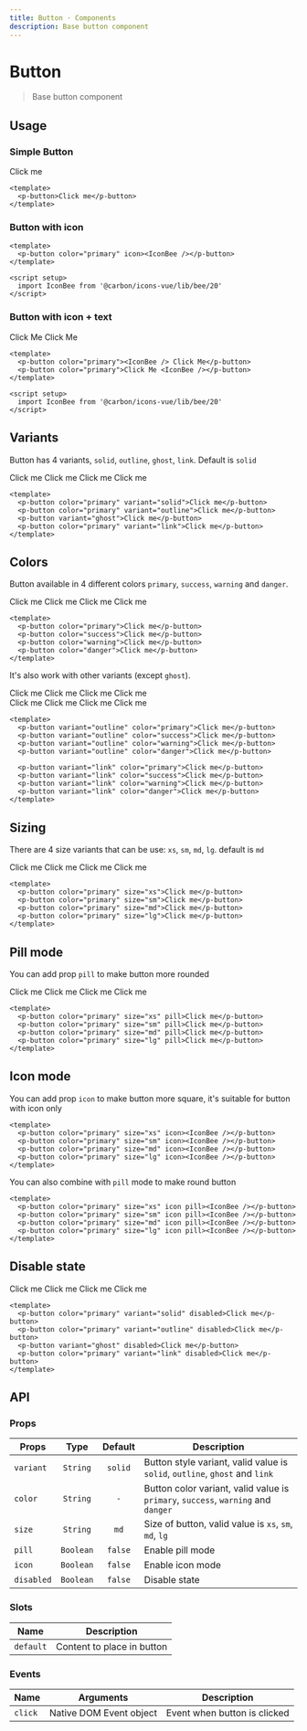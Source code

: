 ```yaml
---
title: Button · Components
description: Base button component
---
```


<script setup>
  import pButton from './Button.vue'
  import IconBee from '@carbon/icons-vue/lib/bee/20'
</script>

# Button

> Base button component

## Usage

### Simple Button

<preview>
  <p-button>Click me</p-button>
</preview>

```vue
<template>
  <p-button>Click me</p-button>
</template>
```

### Button with icon

<preview>
  <p-button color="primary" icon><IconBee /></p-button>
</preview>

```vue
<template>
  <p-button color="primary" icon><IconBee /></p-button>
</template>

<script setup>
  import IconBee from '@carbon/icons-vue/lib/bee/20'
</script>
```

### Button with icon + text

<preview class="flex-col items-center space-gap-3 md:flex-row">
  <p-button color="primary"><IconBee /> Click Me</p-button>
  <p-button color="primary">Click Me <IconBee /></p-button>
</preview>

```vue
<template>
  <p-button color="primary"><IconBee /> Click Me</p-button>
  <p-button color="primary">Click Me <IconBee /></p-button>
</template>

<script setup>
  import IconBee from '@carbon/icons-vue/lib/bee/20'
</script>
```

## Variants

Button has 4 variants, `solid`, `outline`, `ghost`, `link`. Default is `solid`

<preview>
  <div class="grid grid-cols-2 gap-3 lg:grid-cols-4">
    <p-button color="primary" variant="solid">Click me</p-button>
    <p-button color="primary" variant="outline">Click me</p-button>
    <p-button variant="ghost">Click me</p-button>
    <p-button color="primary" variant="link">Click me</p-button>
  </div>
</preview>

```vue
<template>
  <p-button color="primary" variant="solid">Click me</p-button>
  <p-button color="primary" variant="outline">Click me</p-button>
  <p-button variant="ghost">Click me</p-button>
  <p-button color="primary" variant="link">Click me</p-button>
</template>
```

## Colors

Button available in 4 different colors `primary`, `success`, `warning` and `danger`.

<preview>
  <div class="grid grid-cols-2 gap-3 md:grid-cols-3 lg:grid-cols-4">
    <p-button color="primary">Click me</p-button>
    <p-button color="success">Click me</p-button>
    <p-button color="warning">Click me</p-button>
    <p-button color="danger">Click me</p-button>
  </div>
</preview>

```vue
<template>
  <p-button color="primary">Click me</p-button>
  <p-button color="success">Click me</p-button>
  <p-button color="warning">Click me</p-button>
  <p-button color="danger">Click me</p-button>
</template>
```

It's also work with other variants (except `ghost`).

<preview label="outline variant">
  <div class="grid grid-cols-2 gap-3 md:grid-cols-3 lg:grid-cols-4">
    <p-button variant="outline" color="primary">Click me</p-button>
    <p-button variant="outline" color="success">Click me</p-button>
    <p-button variant="outline" color="warning">Click me</p-button>
    <p-button variant="outline" color="danger">Click me</p-button>
  </div>
</preview>

<preview label="link variant">
  <div class="grid grid-cols-2 gap-3 md:grid-cols-3 lg:grid-cols-4">
    <p-button variant="link" color="primary">Click me</p-button>
    <p-button variant="link" color="success">Click me</p-button>
    <p-button variant="link" color="warning">Click me</p-button>
    <p-button variant="link" color="danger">Click me</p-button>
  </div>
</preview>

```vue
<template>
  <p-button variant="outline" color="primary">Click me</p-button>
  <p-button variant="outline" color="success">Click me</p-button>
  <p-button variant="outline" color="warning">Click me</p-button>
  <p-button variant="outline" color="danger">Click me</p-button>

  <p-button variant="link" color="primary">Click me</p-button>
  <p-button variant="link" color="success">Click me</p-button>
  <p-button variant="link" color="warning">Click me</p-button>
  <p-button variant="link" color="danger">Click me</p-button>
</template>
```

## Sizing

There are 4 size variants that can be use: `xs`, `sm`, `md`, `lg`. default is `md`

<preview class="flex-col items-center gap-3 md:flex-row">
  <p-button color="primary" size="xs">Click me</p-button>
  <p-button color="primary" size="sm">Click me</p-button>
  <p-button color="primary" size="md">Click me</p-button>
  <p-button color="primary" size="lg">Click me</p-button>
</preview>

```vue
<template>
  <p-button color="primary" size="xs">Click me</p-button>
  <p-button color="primary" size="sm">Click me</p-button>
  <p-button color="primary" size="md">Click me</p-button>
  <p-button color="primary" size="lg">Click me</p-button>
</template>
```

## Pill mode

You can add prop `pill` to make button more rounded

<preview class="flex-col items-center gap-3 md:flex-row">
  <p-button color="primary" size="xs" pill>Click me</p-button>
  <p-button color="primary" size="sm" pill>Click me</p-button>
  <p-button color="primary" size="md" pill>Click me</p-button>
  <p-button color="primary" size="lg" pill>Click me</p-button>
</preview>

```vue
<template>
  <p-button color="primary" size="xs" pill>Click me</p-button>
  <p-button color="primary" size="sm" pill>Click me</p-button>
  <p-button color="primary" size="md" pill>Click me</p-button>
  <p-button color="primary" size="lg" pill>Click me</p-button>
</template>
```

## Icon mode

You can add prop `icon` to make button more square, it's suitable for button with icon only

<preview class="items-center gap-3">
  <p-button color="primary" size="xs" icon><IconBee /></p-button>
  <p-button color="primary" size="sm" icon><IconBee /></p-button>
  <p-button color="primary" size="md" icon><IconBee /></p-button>
  <p-button color="primary" size="lg" icon><IconBee /></p-button>
</preview>

```vue
<template>
  <p-button color="primary" size="xs" icon><IconBee /></p-button>
  <p-button color="primary" size="sm" icon><IconBee /></p-button>
  <p-button color="primary" size="md" icon><IconBee /></p-button>
  <p-button color="primary" size="lg" icon><IconBee /></p-button>
</template>
```

You can also combine with `pill` mode to make round button

<preview class="items-center gap-3">
  <p-button color="primary" size="xs" icon pill><IconBee /></p-button>
  <p-button color="primary" size="sm" icon pill><IconBee /></p-button>
  <p-button color="primary" size="md" icon pill><IconBee /></p-button>
  <p-button color="primary" size="lg" icon pill><IconBee /></p-button>
</preview>

```vue
<template>
  <p-button color="primary" size="xs" icon pill><IconBee /></p-button>
  <p-button color="primary" size="sm" icon pill><IconBee /></p-button>
  <p-button color="primary" size="md" icon pill><IconBee /></p-button>
  <p-button color="primary" size="lg" icon pill><IconBee /></p-button>
</template>
```

## Disable state

<preview label="link variant">
  <div class="grid grid-cols-2 gap-3 lg:grid-cols-4">
    <p-button color="primary" variant="solid" disabled>Click me</p-button>
    <p-button color="primary" variant="outline" disabled>Click me</p-button>
    <p-button variant="ghost" disabled>Click me</p-button>
    <p-button color="primary" variant="link" disabled>Click me</p-button>
  </div>
</preview>

```vue
<template>
  <p-button color="primary" variant="solid" disabled>Click me</p-button>
  <p-button color="primary" variant="outline" disabled>Click me</p-button>
  <p-button variant="ghost" disabled>Click me</p-button>
  <p-button color="primary" variant="link" disabled>Click me</p-button>
</template>
```

## API

### Props

| Props      |   Type    |  Default  | Description                                                                                                 |
|------------|:---------:|:---------:|-------------------------------------------------------------------------------------------------------------|
| `variant`  | `String`  |  `solid`  | Button style variant, valid value is `solid`, `outline`, `ghost` and `link`                                    |
| `color`    | `String`  | `-`       | Button color variant, valid value is `primary`, `success`, `warning` and `danger` |
| `size`     | `String`  |   `md`    | Size of button, valid value is `xs`, `sm`, `md`, `lg`                                                             |
| `pill`     | `Boolean` |  `false`  | Enable pill mode                                                                                            |
| `icon`     | `Boolean` |  `false`  | Enable icon mode                                                                                            |
| `disabled` | `Boolean` |  `false`  | Disable state                                                                                               |

### Slots

| Name      | Description                |
|-----------|----------------------------|
| `default` | Content to place in button |

### Events

| Name    | Arguments               | Description                  |
|---------|-------------------------|------------------------------|
| `click` | Native DOM Event object | Event when button is clicked |
